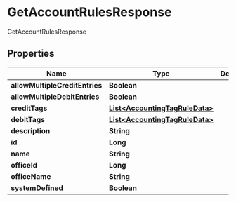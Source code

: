 

# GetAccountRulesResponse

GetAccountRulesResponse

## Properties

| Name | Type | Description | Notes |
|------------ | ------------- | ------------- | -------------|
|**allowMultipleCreditEntries** | **Boolean** |  |  [optional] |
|**allowMultipleDebitEntries** | **Boolean** |  |  [optional] |
|**creditTags** | [**List&lt;AccountingTagRuleData&gt;**](AccountingTagRuleData.md) |  |  [optional] |
|**debitTags** | [**List&lt;AccountingTagRuleData&gt;**](AccountingTagRuleData.md) |  |  [optional] |
|**description** | **String** |  |  [optional] |
|**id** | **Long** |  |  [optional] |
|**name** | **String** |  |  [optional] |
|**officeId** | **Long** |  |  [optional] |
|**officeName** | **String** |  |  [optional] |
|**systemDefined** | **Boolean** |  |  [optional] |



